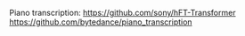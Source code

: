 Piano transcription:
https://github.com/sony/hFT-Transformer
https://github.com/bytedance/piano_transcription

